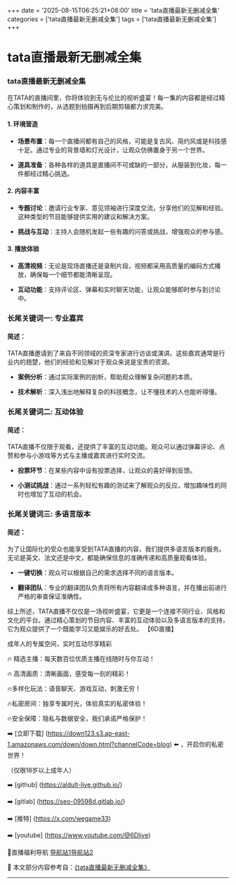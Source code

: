 +++
date = '2025-08-15T06:25:21+08:00'
title = 'tata直播最新无删减全集'
categories = ['tata直播最新无删减全集']
tags = ['tata直播最新无删减全集']
+++

# tata直播最新无删减全集

### tata直播最新无删减全集

在TATA的直播间里，你将体验到无与伦比的视听盛宴！每一集的内容都是经过精心策划和制作的，从选题到拍摄再到后期剪辑都力求完美。

#### 1. 环境营造

- **场景布置**：每一个直播间都有自己的风格，可能是复古风、简约风或是科技感十足。通过专业的背景墙和灯光设计，让观众仿佛置身于另一个世界。
  
- **道具准备**：各种各样的道具是直播间不可或缺的一部分，从服装到化妆，每一件都经过精心挑选。

#### 2. 内容丰富

- **专题讨论**：邀请行业专家、意见领袖进行深度交流，分享他们的见解和经验。这种类型的节目能够提供实用的建议和解决方案。
  
- **挑战与互动**：主持人会随机发起一些有趣的问答或挑战，增强观众的参与感。

#### 3. 播放体验

- **高清视频**：无论是现场直播还是录制片段，视频都采用高质量的编码方式播放，确保每一个细节都能清晰呈现。
  
- **互动功能**：支持评论区、弹幕和实时聊天功能，让观众能够即时参与到讨论中。

### 长尾关键词一: 专业嘉宾

#### 简述：

TATA直播邀请到了来自不同领域的资深专家进行访谈或演讲。这些嘉宾通常是行业内的翘楚，他们的经验和见解对于观众来说是宝贵的资源。

- **案例分析**：通过实际案例的剖析，帮助观众理解复杂问题的本质。
  
- **技术解析**：深入浅出地解释复杂的科技概念，让不懂技术的人也能听得懂。

### 长尾关键词二: 互动体验

#### 简述：

TATA直播不仅限于观看，还提供了丰富的互动功能。观众可以通过弹幕评论、点赞和参与小游戏等方式与主播或嘉宾进行实时交流。

- **投票环节**：在某些内容中设有投票选择，让观众的喜好得到反馈。
  
- **小测试挑战**：通过一系列轻松有趣的测试来了解观众的反应，增加趣味性的同时也增加了互动的机会。

### 长尾关键词三: 多语言版本

#### 简述：

为了让国际化的受众也能享受到TATA直播的内容，我们提供多语言版本的服务。无论是英文、法文还是中文，都能确保信息的准确传递和高质量观看体验。

- **一键切换**：观众可以根据自己的需求选择不同的语言版本。
  
- **翻译团队**：专业的翻译团队负责将所有内容翻译成多种语言，并在播出前进行严格的审查保证准确性。

综上所述，TATA直播不仅仅是一场视听盛宴，它更是一个连接不同行业、风格和文化的平台。通过精心策划的节目内容、丰富的互动体验以及多语言版本的支持，它为观众提供了一个既能学习又能娱乐的好去处。
【6D直播】

 成年人的专属空间，实时互动尽享精彩

🔥 精选主播：每天数百位优质主播在线随时与你互动！

🔥 高清画质：清晰画面，感受每一刻的精彩！

🔥多样化玩法：语音聊天、游戏互动，刺激无穷！

🔥私密房间：独享专属时光，体验真实的私密体验！

🔥安全保障：隐私与数据安全，我们承诺严格保护！

➡️ [立即下载] (https://down123.s3.ap-east-1.amazonaws.com/down/down.html?channelCode=blog) ⬅️ ，开启你的私密世界！

 （仅限18岁以上成年人）

➡️ [github] (https://aldult-live.github.io/)

➡️ [gitlab] (https://seo-09598d.gitlab.io/)

➡️ [推特] (https://x.com/wegame33)

➡️ [youtube] (https://www.youtube.com/@6Dlive)

🔞直播福利导航   [导航站1](https://webstack-86085a.gitlab.io/)[导航站2](https://onlygit123-2.github.io/)

📘 本文部分内容参考自：[《tata直播最新无删减全集》](https://webstack-hugo-10.pages.dev/)

---

